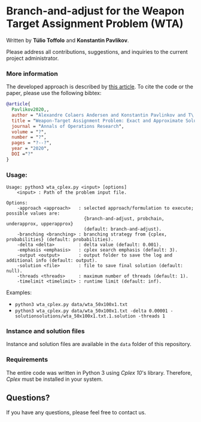 # Branch-and-adjust for the Weapon Target Assignment Problem (WTA)

Written by **Túlio Toffolo** and **Konstantin Pavlikov**.

Please address all contributions, suggestions, and inquiries to the current project administrator.

### More information

The developed approach is described by [this article](http://www.toffolo.com.br). To cite the code or the paper, please use the following bibtex:

```bib
@article{
  Pavlikov2020,,
  author = "Alexandre Colaers Andersen and Konstantin Pavlinkov and T\'{u}lio Angelo Machado Toffolo",
  title = "Weapon-Target Assignment Problem: Exact and Approximate Solution Algorithms",
  journal = "Annals of Operations Research",
  volume = "?",
  number = "?",
  pages = "?--?",
  year = "2020",
  DOI ="?"
}
```

### Usage:

```text
Usage: python3 wta_cplex.py <input> [options]
    <input> : Path of the problem input file.

Options:
    -approach <approach>   : selected approach/formulation to execute; possible values are:
                             {branch-and-adjust, probchain, underapprox, upperapprox}
                             (default: branch-and-adjust).
    -branching <branching> : branching strategy from {cplex, probabilities} (default: probabilities).
    -delta <delta>         : delta value (default: 0.001).
    -emphasis <emphasis>   : cplex search emphasis (default: 3).
    -output <output>       : output folder to save the log and additional info (default: output).
    -solution <file>       : file to save final solution (default: null).
    -threads <threads>     : maximum number of threads (default: 1).
    -timelimit <timelimit> : runtime limit (default: inf).
```

Examples:
- ``python3 wta_cplex.py data/wta_50x100x1.txt``
- ``python3 wta_cplex.py data/wta_50x100x1.txt -delta 0.00001 -solutionsolutions/wta_50x100x1.txt.1.solution -threads 1``

### Instance and solution files

Instance and solution files are available in the ``data`` folder of this repository.

### Requirements

The entire code was written in Python 3 using *Cplex 10*'s library. Therefore, *Cplex* must be installed in your system.

## Questions?

If you have any questions, please feel free to contact us.

